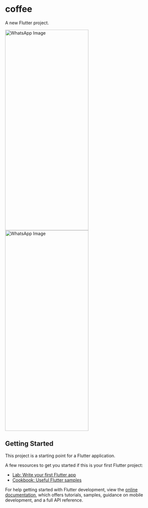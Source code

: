 # coffee

A new Flutter project.


<div class="image-container">
  <tr>
    <td style="padding-right: 50px;">
      <img src="https://github.com/Raheel00996/flutter_cofee_ui/assets/140609286/52011278-ee96-4d08-b1c8-339faba8b1eb" alt="WhatsApp Image" width="270" height="650" >
    </td>
    <td style="padding-right: 50px;">
        <img src="https://github.com/Raheel00996/flutter_cofee_ui/assets/140609286/086f9090-80a0-4fe9-a5a3-8aa19b3c7a3f" alt="WhatsApp Image" width="270" height="650" >
    </td>
  </tr>

</div>




## Getting Started

This project is a starting point for a Flutter application.

A few resources to get you started if this is your first Flutter project:

- [Lab: Write your first Flutter app](https://docs.flutter.dev/get-started/codelab)
- [Cookbook: Useful Flutter samples](https://docs.flutter.dev/cookbook)

For help getting started with Flutter development, view the
[online documentation](https://docs.flutter.dev/), which offers tutorials,
samples, guidance on mobile development, and a full API reference.
